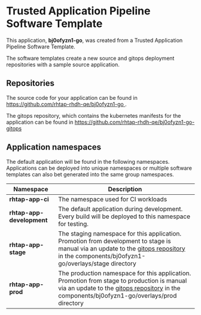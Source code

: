 # Trusted Application Pipeline Software Template

This application, **bj0ofyzn1-go**, was created from a Trusted Application Pipeline Software Template.

The software templates create a new source and gitops deployment repositories with a sample source application. 

## Repositories

The source code for your application can be found in [https://github.com/rhtap-rhdh-qe/bj0ofyzn1-go ](https://github.com/rhtap-rhdh-qe/bj0ofyzn1-go ).
 
The gitops repository, which contains the kubernetes manifests for the application can be found in 
[https://github.com/rhtap-rhdh-qe/bj0ofyzn1-go-gitops ](https://github.com/rhtap-rhdh-qe/bj0ofyzn1-go-gitops ) 

## Application namespaces 

The default application will be found in the following namespaces. Applications can be deployed into unique namespaces or multiple software templates can also bet generated into the same group namespaces.  

|  Namespace   |  Description   |  
| -------- | -------- |
| **rhtap-app-ci** | The namespace used for CI workloads |
| **rhtap-app-development** | The default application during development. Every build will be deployed to this namespace for testing. |
| **rhtap-app-stage** | The staging namespace for this application. Promotion from development to stage is manual via an update to the [gitops repository](https://github.com/rhtap-rhdh-qe/bj0ofyzn1-go-gitops ) in the components/bj0ofyzn1-go/overlays/stage directory |
| **rhtap-app-prod** | The production namespace for this application. Promotion from stage to production is manual via an update to the [gitops repository](https://github.com/rhtap-rhdh-qe/bj0ofyzn1-go-gitops ) in the components/bj0ofyzn1-go/overlays/prod directory |